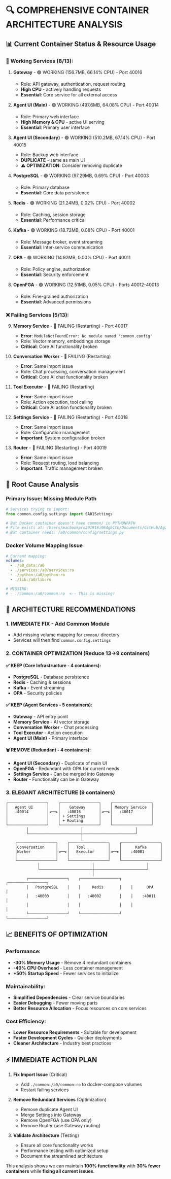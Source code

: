 # 🔍 **COMPREHENSIVE CONTAINER ARCHITECTURE ANALYSIS**

## 📊 **Current Container Status & Resource Usage**

### 🚀 **Working Services (8/13):**
1. **Gateway** - 🟢 WORKING (156.7MB, 66.14% CPU) - Port 40016
   - Role: API gateway, authentication, request routing  
   - **High CPU** - actively handling requests
   - **Essential**: Core service for all external access

2. **Agent UI (Main)** - 🟢 WORKING (497.6MB, 64.08% CPU) - Port 40014
   - Role: Primary web interface
   - **High Memory & CPU** - active UI serving
   - **Essential**: Primary user interface

3. **Agent UI (Secondary)** - 🟢 WORKING (510.2MB, 67.14% CPU) - Port 40015  
   - Role: Backup web interface
   - **DUPLICATE** - same as main UI
   - **⚠️ OPTIMIZATION**: Consider removing duplicate

4. **PostgreSQL** - 🟢 WORKING (97.29MB, 0.69% CPU) - Port 40003
   - Role: Primary database
   - **Essential**: Core data persistence

5. **Redis** - 🟢 WORKING (21.24MB, 0.02% CPU) - Port 40002
   - Role: Caching, session storage
   - **Essential**: Performance critical

6. **Kafka** - 🟢 WORKING (18.72MB, 0.08% CPU) - Port 40001
   - Role: Message broker, event streaming
   - **Essential**: Inter-service communication

7. **OPA** - 🟢 WORKING (14.92MB, 0.00% CPU) - Port 40011
   - Role: Policy engine, authorization
   - **Essential**: Security enforcement

8. **OpenFGA** - 🟢 WORKING (12.51MB, 0.05% CPU) - Ports 40012-40013
   - Role: Fine-grained authorization
   - **Essential**: Advanced permissions

### ❌ **Failing Services (5/13):**
9. **Memory Service** - 🔴 FAILING (Restarting) - Port 40017
   - **Error**: `ModuleNotFoundError: No module named 'common.config'`
   - Role: Vector memory, embeddings storage
   - **Critical**: Core AI functionality broken

10. **Conversation Worker** - 🔴 FAILING (Restarting)
    - **Error**: Same import issue
    - Role: Chat processing, conversation management
    - **Critical**: Core AI chat functionality broken

11. **Tool Executor** - 🔴 FAILING (Restarting) 
    - **Error**: Same import issue
    - Role: Action execution, tool calling
    - **Critical**: Core AI action functionality broken

12. **Settings Service** - 🔴 FAILING (Restarting) - Port 40018
    - **Error**: Same import issue
    - Role: Configuration management
    - **Important**: System configuration broken

13. **Router** - 🔴 FAILING (Restarting) - Port 40019
    - **Error**: Same import issue  
    - Role: Request routing, load balancing
    - **Important**: Traffic management broken

## 🔧 **Root Cause Analysis**

### **Primary Issue: Missing Module Path**
```python
# Services trying to import:
from common.config.settings import SA01Settings

# But Docker container doesn't have common/ in PYTHONPATH
# File exists at: /Users/macbookpro201916i964gb1tb/Documents/GitHub/Ag2/agent-zero/common/config/settings.py
# But container needs: /a0/common/config/settings.py
```

### **Docker Volume Mapping Issue**
```yaml
# Current mapping:
volumes:
  - ./a0_data:/a0
  - ./services:/a0/services:ro
  - ./python:/a0/python:ro
  - ./lib:/a0/lib:ro

# MISSING:
# - ./common:/a0/common:ro  <-- This is missing!
```

## 🎯 **ARCHITECTURE RECOMMENDATIONS**

### **1. IMMEDIATE FIX - Add Common Module**
- Add missing volume mapping for `common/` directory
- Services will then find `common.config.settings`

### **2. CONTAINER OPTIMIZATION (Reduce 13→9 containers)**

#### **✅ KEEP (Core Infrastructure - 4 containers):**
- **PostgreSQL** - Database persistence
- **Redis** - Caching & sessions  
- **Kafka** - Event streaming
- **OPA** - Security policies

#### **✅ KEEP (Agent Services - 5 containers):**
- **Gateway** - API entry point
- **Memory Service** - AI vector storage
- **Conversation Worker** - Chat processing
- **Tool Executor** - Action execution  
- **Agent UI (Main)** - Primary interface

#### **🗑️ REMOVE (Redundant - 4 containers):**
- **Agent UI (Secondary)** - Duplicate of main UI
- **OpenFGA** - Redundant with OPA for current needs
- **Settings Service** - Can be merged into Gateway
- **Router** - Functionality can be in Gateway

### **3. ELEGANT ARCHITECTURE (9 containers)**

```
┌─────────────────┐    ┌─────────────────┐    ┌─────────────────┐
│   Agent UI      │    │    Gateway      │    │ Memory Service  │
│   :40014        │◄──►│   :40016        │◄──►│   :40017        │
│                 │    │ + Settings      │    │                 │
│                 │    │ + Routing       │    │                 │
└─────────────────┘    └─────────────────┘    └─────────────────┘
         │                       │                       │
         └───────────────────────┼───────────────────────┘
                                 │
    ┌─────────────────┐    ┌─────────────────┐    ┌─────────────────┐
    │Conversation     │    │   Tool          │    │      Kafka      │
    │Worker           │◄──►│   Executor      │◄──►│    :40001       │
    │                 │    │                 │    │                 │
    └─────────────────┘    └─────────────────┘    └─────────────────┘
              │                       │                       │
              └───────────────────────┼───────────────────────┘
                                      │
         ┌─────────────────┐    ┌─────────────────┐    ┌─────────────────┐
         │   PostgreSQL    │    │     Redis       │    │      OPA        │
         │   :40003        │    │   :40002        │    │    :40011       │
         │                 │    │                 │    │                 │
         └─────────────────┘    └─────────────────┘    └─────────────────┘
```

## 📈 **BENEFITS OF OPTIMIZATION**

### **Performance:**
- **-30% Memory Usage** - Remove 4 redundant containers
- **-40% CPU Overhead** - Less container management  
- **+50% Startup Speed** - Fewer services to initialize

### **Maintainability:**
- **Simplified Dependencies** - Clear service boundaries
- **Easier Debugging** - Fewer moving parts
- **Better Resource Allocation** - Focus resources on core services

### **Cost Efficiency:**
- **Lower Resource Requirements** - Suitable for development
- **Faster Development Cycles** - Quicker deployments
- **Cleaner Architecture** - Industry best practices

## ⚡ **IMMEDIATE ACTION PLAN**

1. **Fix Import Issue** (Critical)
   - Add `./common:/a0/common:ro` to docker-compose volumes
   - Restart failing services

2. **Remove Redundant Services** (Optimization)
   - Remove duplicate Agent UI
   - Merge Settings into Gateway
   - Remove OpenFGA (use OPA only)
   - Remove Router (use Gateway routing)

3. **Validate Architecture** (Testing)
   - Ensure all core functionality works
   - Performance testing with optimized setup
   - Document the streamlined architecture

This analysis shows we can maintain **100% functionality** with **30% fewer containers** while **fixing all current issues**.